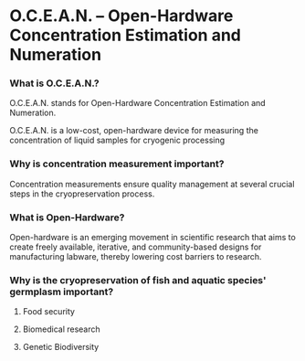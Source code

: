 # O.C.E.A.N. – Open-Hardware Concentration Estimation and Numeration

### What is O.C.E.A.N.?

O.C.E.A.N. stands for Open-Hardware Concentration Estimation and Numeration.

O.C.E.A.N. is a low-cost, open-hardware device for measuring the concentration of liquid samples for cryogenic processing

### Why is concentration measurement important?

Concentration measurements ensure quality management at several crucial steps in the cryopreservation process.

### What is Open-Hardware?

Open-hardware is an emerging movement in scientific research that aims to create freely available, iterative, and community-based designs for manufacturing labware, thereby lowering cost barriers to research.

### Why is the cryopreservation of fish and aquatic species' germplasm important?

1. Food security

2. Biomedical research

3. Genetic Biodiversity
